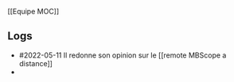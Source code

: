 [[Equipe MOC]]


## Logs

- #2022-05-11 Il redonne son opinion sur le [[remote MBScope a distance]]
- 